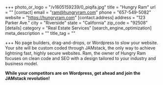 +++
photo_or_logo = "/v1605159239/0_piqifa.jpg"
title = "Hungry Ram"
url = ""
[contact]
email = "ram@hungryram.com"
phone = "657-549-5082"
website = "https://hungryram.com"
[contact.address]
address = "123 Parker Ave."
city = "Riverside"
state = "California"
zip_code = "92508"
[details]
category = "Real Estate Services"
[search_engine_optimization]
meta_description = ""
title_tag = ""

+++
No page builders, drag-and-drops, or Wordpress to slow your website. Your site will be custom coded through JAMstack, the only way to achieve lightning fast, highly secure websites. Ram, the owner of Hungry Ram focuses on clean code and SEO with a design tailored to your industry and business model.

**While your competitors are on Wordpress, get ahead and join the JAMstack revolution!**